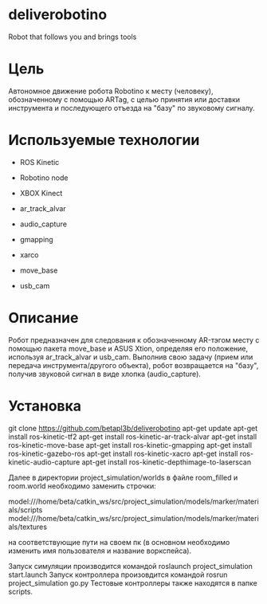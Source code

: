 # deliverobotino
Robot that follows you and brings tools

# Цель
Автономное движение робота Robotino к месту (человеку), обозначенному с помощью ARTag, с целью принятия или доставки инструмента и последующего отъезда на "базу" по звуковому сигналу.

# Используемые технологии
- ROS Kinetic
- Robotino node
- XBOX Kinect
- ar_track_alvar
- audio_capture
- gmapping
- xarco

- move_base
- usb_cam
# Описание
Робот предназначен для следования к обозначенному AR-тэгом месту с помощью пакета move_base и ASUS Xtion, определяя его положение, используя ar_track_alvar и usb_cam. Выполнив свою задачу (прием или передача инструмента/другого объекта), робот возвращается на "базу", получив звуковой сигнал в виде хлопка (audio_capture).

# Установка
git clone https://github.com/betapl3b/deliverobotino
apt-get update
apt-get install ros-kinetic-tf2
apt-get install ros-kinetic-ar-track-alvar
apt-get install ros-kinetic-move-base 
apt-get install ros-kinetic-gmapping
apt-get install ros-kinetic-gazebo-ros
apt-get install ros-kinetic-xacro
apt-get install ros-kinetic-audio-capture 
apt-get install ros-kinetic-depthimage-to-laserscan

Далее в директории project_simulation/worlds в файле room_filled и room.world необходимо заменить строчки:

<uri>model:///home/beta/catkin_ws/src/project_simulation/models/marker/materials/scripts</uri>
<uri>model:///home/beta/catkin_ws/src/project_simulation/models/marker/materials/textures</uri>

на соответствующие пути на своем пк (в основном необходимо изменить имя пользователя и название воркспейса).

Запуск симуляции производится командой roslaunch project_simulation start.launch
Запуск контроллера произовдится командой rosrun project_simulation go.py
Тестовые контроллеры также находятся в папке scripts.
